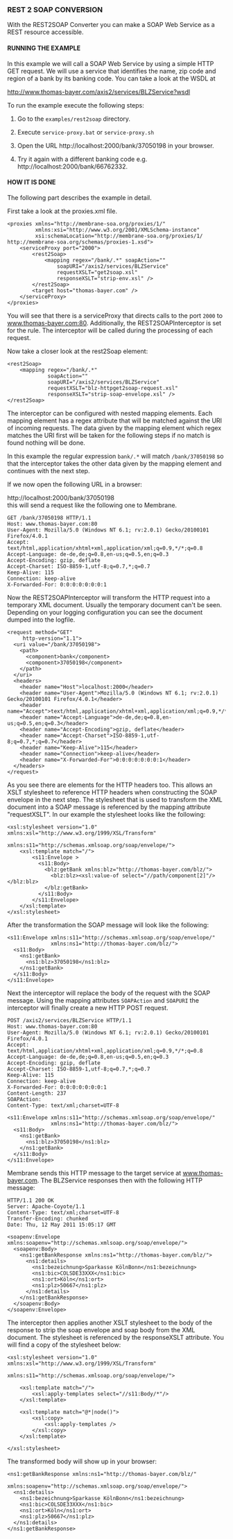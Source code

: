 ### REST 2 SOAP CONVERSION

With the REST2SOAP Converter you can make a SOAP Web Service as a REST resource accessible.


#### RUNNING THE EXAMPLE

In this example we will call a SOAP Web Service by using a simple HTTP GET request. We will use a service that identifies the name, zip code and region of a bank by its banking code. You can take a look at the WSDL at 


http://www.thomas-bayer.com/axis2/services/BLZService?wsdl


To run the example execute the following steps:

1. Go to the `examples/rest2soap` directory.

2. Execute `service-proxy.bat` or `service-proxy.sh`

3. Open the URL http://localhost:2000/bank/37050198 in your browser.

4. Try it again with a different banking code e.g. http://localhost:2000/bank/66762332.



#### HOW IT IS DONE

The following part describes the example in detail.  

First take a look at the proxies.xml file.

```
<proxies xmlns="http://membrane-soa.org/proxies/1/"
		 xmlns:xsi="http://www.w3.org/2001/XMLSchema-instance"
      	 xsi:schemaLocation="http://membrane-soa.org/proxies/1/ http://membrane-soa.org/schemas/proxies-1.xsd">
	<serviceProxy port="2000">
		<rest2Soap>		
			<mapping regex="/bank/.*" soapAction=""
				soapURI="/axis2/services/BLZService" 
				requestXSLT="get2soap.xsl"
				responseXSLT="strip-env.xsl" />
		</rest2Soap>
		<target host="thomas-bayer.com" />
	</serviceProxy>
</proxies>
```


You will see that there is a serviceProxy that directs calls to the port `2000` to www.thomas-bayer.com:80. Additionally, the REST2SOAPInterceptor is set for the rule. The interceptor will be called during the processing of each request.

Now take a closer look at the rest2Soap element:

```
<rest2Soap>
	<mapping regex="/bank/.*" 
			 soapAction=""
			 soapURI="/axis2/services/BLZService"
			 requestXSLT="blz-httpget2soap-request.xsl" 
			 responseXSLT="strip-soap-envelope.xsl" />
</rest2Soap>			
```

The interceptor can be configured with nested mapping elements. Each mapping element has a regex attribute that will be matched against the URI of incoming requests. The data given by the mapping element which regex matches the URI first will be taken for the following steps if no match is found nothing will be done.

In this example the regular expression `bank/.*` will match `/bank/37050198` so that the interceptor takes the other data given by the mapping element and continues with the next step.

If we now open the following URL in a browser:

http://localhost:2000/bank/37050198   
this will send a request like the following one to Membrane. 

```
GET /bank/37050198 HTTP/1.1
Host: www.thomas-bayer.com:80
User-Agent: Mozilla/5.0 (Windows NT 6.1; rv:2.0.1) Gecko/20100101 Firefox/4.0.1
Accept: text/html,application/xhtml+xml,application/xml;q=0.9,*/*;q=0.8
Accept-Language: de-de,de;q=0.8,en-us;q=0.5,en;q=0.3
Accept-Encoding: gzip, deflate
Accept-Charset: ISO-8859-1,utf-8;q=0.7,*;q=0.7
Keep-Alive: 115
Connection: keep-alive
X-Forwarded-For: 0:0:0:0:0:0:0:1
```

Now the REST2SOAPInterceptor will transform the HTTP request into a temporary XML document. Usually the temporary document can't be seen. Depending on your logging configuration you can see the document dumped into the logfile.

```
<request method="GET" 
	 http-version="1.1">
  <uri value="/bank/37050198">
    <path>
      <component>bank</component>
      <component>37050198</component>
    </path>
  </uri>
  <headers>
    <header name="Host">localhost:2000</header>
    <header name="User-Agent">Mozilla/5.0 (Windows NT 6.1; rv:2.0.1) Gecko/20100101 Firefox/4.0.1</header>
    <header name="Accept">text/html,application/xhtml+xml,application/xml;q=0.9,*/*;q=0.8</header>
    <header name="Accept-Language">de-de,de;q=0.8,en-us;q=0.5,en;q=0.3</header>
    <header name="Accept-Encoding">gzip, deflate</header>
    <header name="Accept-Charset">ISO-8859-1,utf-8;q=0.7,*;q=0.7</header>
    <header name="Keep-Alive">115</header>
    <header name="Connection">keep-alive</header>
    <header name="X-Forwarded-For">0:0:0:0:0:0:0:1</header>
  </headers>
</request>
```

As you see there are elements for the HTTP headers too. This allows an XSLT stylesheet to reference HTTP headers when constructing the SOAP envelope in the next step. The stylesheet that is used to transform the XML document into a SOAP message is referenced by the mapping attribute "requestXSLT". In our example the stylesheet looks like the following:

```
<xsl:stylesheet version="1.0" xmlns:xsl="http://www.w3.org/1999/XSL/Transform"
	                      xmlns:s11="http://schemas.xmlsoap.org/soap/envelope/">
	<xsl:template match="/">
		<s11:Envelope >
		  <s11:Body>
		    <blz:getBank xmlns:blz="http://thomas-bayer.com/blz/">
		      <blz:blz><xsl:value-of select="//path/component[2]"/></blz:blz>
		    </blz:getBank>
		  </s11:Body>
		</s11:Envelope>	
	</xsl:template>
</xsl:stylesheet>
```

After the transformation the SOAP message will look like the following:

```
<s11:Envelope xmlns:s11="http://schemas.xmlsoap.org/soap/envelope/" 	   
              xmlns:ns1="http://thomas-bayer.com/blz/">
  <s11:Body>
    <ns1:getBank>
      <ns1:blz>37050198</ns1:blz>
    </ns1:getBank>
  </s11:Body>
</s11:Envelope>
```

Next the interceptor will replace the body of the request with the SOAP message. Using the mapping attributes `SOAPAction` and `SOAPURI` the interceptor will finally create a new HTTP POST request.

```
POST /axis2/services/BLZService HTTP/1.1
Host: www.thomas-bayer.com:80
User-Agent: Mozilla/5.0 (Windows NT 6.1; rv:2.0.1) Gecko/20100101 Firefox/4.0.1
Accept: text/html,application/xhtml+xml,application/xml;q=0.9,*/*;q=0.8
Accept-Language: de-de,de;q=0.8,en-us;q=0.5,en;q=0.3
Accept-Encoding: gzip, deflate
Accept-Charset: ISO-8859-1,utf-8;q=0.7,*;q=0.7
Keep-Alive: 115
Connection: keep-alive
X-Forwarded-For: 0:0:0:0:0:0:0:1
Content-Length: 237
SOAPAction: 
Content-Type: text/xml;charset=UTF-8

<s11:Envelope xmlns:s11="http://schemas.xmlsoap.org/soap/envelope/" 	   
              xmlns:ns1="http://thomas-bayer.com/blz/">
  <s11:Body>
    <ns1:getBank>
      <ns1:blz>37050198</ns1:blz>
    </ns1:getBank>
  </s11:Body>
</s11:Envelope>
```

Membrane sends this HTTP message to the target service at www.thomas-bayer.com. 
The BLZService responses then with the following HTTP message:

```
HTTP/1.1 200 OK
Server: Apache-Coyote/1.1
Content-Type: text/xml;charset=UTF-8
Transfer-Encoding: chunked
Date: Thu, 12 May 2011 15:05:17 GMT

<soapenv:Envelope xmlns:soapenv="http://schemas.xmlsoap.org/soap/envelope/">
  <soapenv:Body>
    <ns1:getBankResponse xmlns:ns1="http://thomas-bayer.com/blz/">
      <ns1:details>
        <ns1:bezeichnung>Sparkasse KölnBonn</ns1:bezeichnung>
        <ns1:bic>COLSDE33XXX</ns1:bic>
        <ns1:ort>Köln</ns1:ort>
        <ns1:plz>50667</ns1:plz>
      </ns1:details>
    </ns1:getBankResponse>
  </soapenv:Body>
</soapenv:Envelope>
```


The interceptor then applies another XSLT stylesheet to the body of the response to strip the soap envelope and soap body from the XML document. The stylesheet is referenced by the responseXSLT attribute. You will find a copy of the stylesheet below:

```
<xsl:stylesheet version="1.0" xmlns:xsl="http://www.w3.org/1999/XSL/Transform"
			      xmlns:s11="http://schemas.xmlsoap.org/soap/envelope/">
							  
	<xsl:template match="/">
		<xsl:apply-templates select="//s11:Body/*"/>
	</xsl:template>
	
	<xsl:template match="@*|node()">
		<xsl:copy>
			<xsl:apply-templates />
		</xsl:copy>
	</xsl:template>	
	
</xsl:stylesheet>
```

The transformed body will show up in your browser:

```
<ns1:getBankResponse xmlns:ns1="http://thomas-bayer.com/blz/" 	
                     xmlns:soapenv="http://schemas.xmlsoap.org/soap/envelope/">
  <ns1:details>
    <ns1:bezeichnung>Sparkasse KölnBonn</ns1:bezeichnung>
    <ns1:bic>COLSDE33XXX</ns1:bic>
    <ns1:ort>Köln</ns1:ort>
    <ns1:plz>50667</ns1:plz>
  </ns1:details>
</ns1:getBankResponse>
```